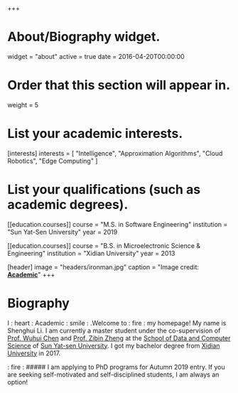 +++
# About/Biography widget.
widget = "about"
active = true
date = 2016-04-20T00:00:00

# Order that this section will appear in.
weight = 5

# List your academic interests.
[interests]
  interests = [
    "Intelligence",
    "Approximation Algorithms",
    "Cloud Robotics",
    "Edge Computing"
  ]

# List your qualifications (such as academic degrees).

[[education.courses]]
  course = "M.S. in Software Engineering"
  institution = "Sun Yat-Sen University"
  year = 2019

[[education.courses]]
  course = "B.S. in Microelectronic Science & Engineering"
  institution = "Xidian University"
  year = 2013

  [header]
  image = "headers/ironman.jpg"
  caption = "Image credit: [**Academic**](https://github.com/gcushen/hugo-academic/)"
+++

# Biography
I : heart : Academic : smile : .Welcome to  : fire : my homepage! My name is Shenghui Li. I am currently a master student under the co-supervision of [Prof. Wuhui Chen](http://sdcs.sysu.edu.cn/content/2955)  and [Prof. Zibin Zheng](http://www.zibinzheng.com/) at the [School of Data and Computer Science](https://en.xidian.edu.cn/) of [Sun Yat-sen University](http://www.sysu.edu.cn/2012/en/index.htm). I got my bachelor degree from [Xidian University](https://en.xidian.edu.cn/) in 2017.

 : fire : ##### I am applying to PhD programs for Autumn 2019 entry. If you are seeking self-motivated and self-disciplined students, I am always an option!
